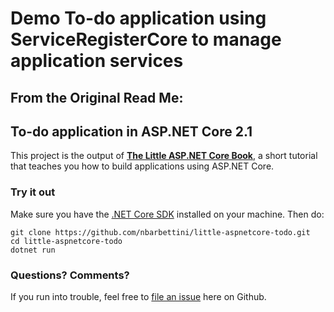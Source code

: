 # Demo To-do application using ServiceRegisterCore to manage application services



## From the Original Read Me:

  ## To-do application in ASP.NET Core 2.1

  This project is the output of **[The Little ASP.NET Core Book](http://littleasp.net/book)**, a short tutorial that teaches you how to build applications using ASP.NET Core.

  ### Try it out

  Make sure you have the [.NET Core SDK](https://www.microsoft.com/net/download/macos) installed on your machine. Then do:

  ```
  git clone https://github.com/nbarbettini/little-aspnetcore-todo.git
  cd little-aspnetcore-todo
  dotnet run
  ```

  ### Questions? Comments?

  If you run into trouble, feel free to [file an issue](https://github.com/nbarbettini/little-aspnetcore-todo/issues) here on Github.
